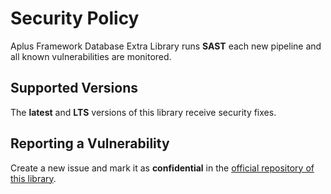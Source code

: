 # Security Policy

Aplus Framework Database Extra Library runs **SAST** each new pipeline and all known vulnerabilities are monitored.

## Supported Versions

The **latest** and **LTS** versions of this library receive security fixes.

## Reporting a Vulnerability

Create a new issue and mark it as **confidential** in the [official repository of this library](https://gitlab.com/aplus-framework/libraries/database-extra/-/issues).
